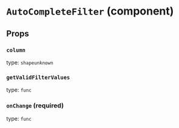 `AutoCompleteFilter` (component)
================================



Props
-----

### `column`

type: `shapeunknown`


### `getValidFilterValues`

type: `func`


### `onChange` (required)

type: `func`


